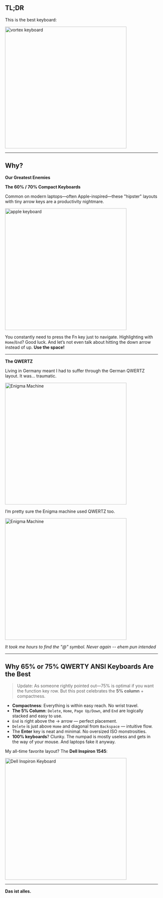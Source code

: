 ## TL;DR

This is the best keyboard:

<img src="/images/keyboards/vortex_keyboard.jpeg" alt="vortex keyboard" width="400"/>

---

## Why?

**Our Greatest Enemies**

**The 60% / 70% Compact Keyboards**

Common on modern laptops—often Apple-inspired—these "hipster" layouts with tiny arrow keys are a productivity nightmare.

<img src="/images/keyboards/apple_keyboard.jpeg" alt="apple keyboard" width="400"/>

You constantly need to press the Fn key just to navigate. Highlighting with `Home`/`End`? Good luck. And let’s not even talk about hitting the down arrow instead of up.
**Use the space!**

---

**The QWERTZ**

Living in Germany meant I had to suffer through the German QWERTZ layout.
It was... traumatic.

<img src="/images/keyboards/apple_keyboard_qwrtz.jpeg" alt="Enigma Machine" width="400"/>

I’m pretty sure the Enigma machine used QWERTZ too.

<img src="/images/keyboards/enigma_machine.jpeg" alt="Enigma Machine" width="400"/>

*It took me hours to find the "@" symbol. Never again -- ehem pun intended*

---

## Why 65% or 75% QWERTY ANSI Keyboards Are the Best

> Update: As someone rightly pointed out—75% is optimal if you want the function key row. But this post celebrates the **5% column** + compactness.

* **Compactness**: Everything is within easy reach. No wrist travel.
* **The 5% Column**: `Delete`, `Home`, `Page Up/Down`, and `End` are logically stacked and easy to use.
* `End` is right above the → arrow — perfect placement.
* `Delete` is just above `Home` and diagonal from `Backspace` — intuitive flow.
* The **Enter** key is neat and minimal. No oversized ISO monstrosities.
* **100% keyboards**? Clunky. The numpad is mostly useless and gets in the way of your mouse. And laptops fake it anyway.

My all-time favorite layout?
The **Dell Inspiron 1545**:

<img src="/images/keyboards/dell_insprion_keyboard.jpeg" alt="Dell Inspiron Keyboard" width="400"/>

---

**Das ist alles.**

